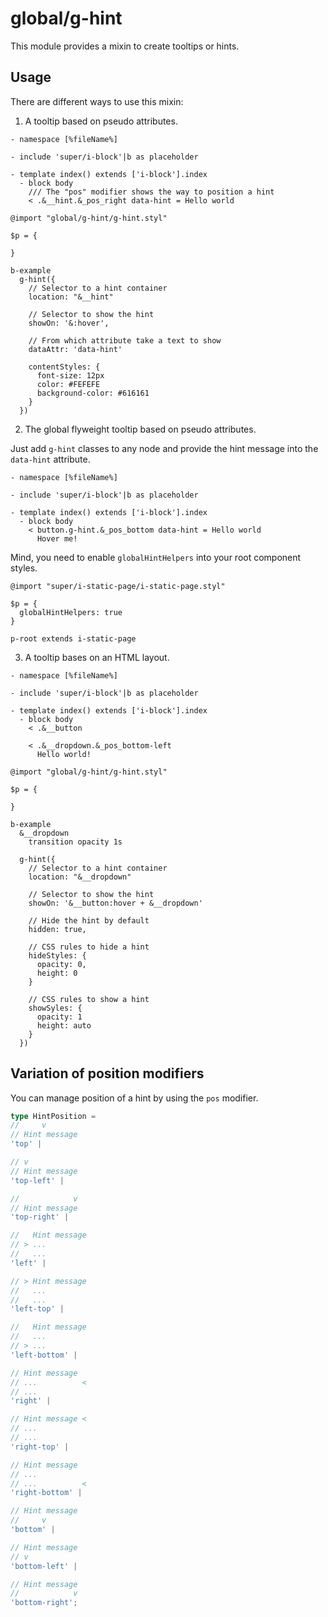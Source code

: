 # global/g-hint

This module provides a mixin to create tooltips or hints.

## Usage

There are different ways to use this mixin:

1. A tooltip based on pseudo attributes.

```
- namespace [%fileName%]

- include 'super/i-block'|b as placeholder

- template index() extends ['i-block'].index
  - block body
    /// The "pos" modifier shows the way to position a hint
    < .&__hint.&_pos_right data-hint = Hello world
```

```stylus
@import "global/g-hint/g-hint.styl"

$p = {

}

b-example
  g-hint({
    // Selector to a hint container
    location: "&__hint"

    // Selector to show the hint
    showOn: '&:hover',

    // From which attribute take a text to show
    dataAttr: 'data-hint'

    contentStyles: {
      font-size: 12px
      color: #FEFEFE
      background-color: #616161
    }
  })
```

2. The global flyweight tooltip based on pseudo attributes.

Just add `g-hint` classes to any node and provide the hint message into the `data-hint` attribute.

```
- namespace [%fileName%]

- include 'super/i-block'|b as placeholder

- template index() extends ['i-block'].index
  - block body
    < button.g-hint.&_pos_bottom data-hint = Hello world
      Hover me!
```

Mind, you need to enable `globalHintHelpers` into your root component styles.

```stylus
@import "super/i-static-page/i-static-page.styl"

$p = {
  globalHintHelpers: true
}

p-root extends i-static-page
```

3. A tooltip bases on an HTML layout.

```
- namespace [%fileName%]

- include 'super/i-block'|b as placeholder

- template index() extends ['i-block'].index
  - block body
    < .&__button

    < .&__dropdown.&_pos_bottom-left
      Hello world!
```

```stylus
@import "global/g-hint/g-hint.styl"

$p = {

}

b-example
  &__dropdown
    transition opacity 1s

  g-hint({
    // Selector to a hint container
    location: "&__dropdown"

    // Selector to show the hint
    showOn: '&__button:hover + &__dropdown'

    // Hide the hint by default
    hidden: true,

    // CSS rules to hide a hint
    hideStyles: {
      opacity: 0,
      height: 0
    }

    // CSS rules to show a hint
    showSyles: {
      opacity: 1
      height: auto
    }
  })
```

## Variation of position modifiers

You can manage position of a hint by using the `pos` modifier.

```typescript
type HintPosition =
//     v
// Hint message
'top' |

// v
// Hint message
'top-left' |

//            v
// Hint message
'top-right' |

//   Hint message
// > ...
//   ...
'left' |

// > Hint message
//   ...
//   ...
'left-top' |

//   Hint message
//   ...
// > ...
'left-bottom' |

// Hint message
// ...          <
// ...
'right' |

// Hint message <
// ...
// ...
'right-top' |

// Hint message
// ...
// ...          <
'right-bottom' |

// Hint message
//     v
'bottom' |

// Hint message
// v
'bottom-left' |

// Hint message
//            v
'bottom-right';
```
